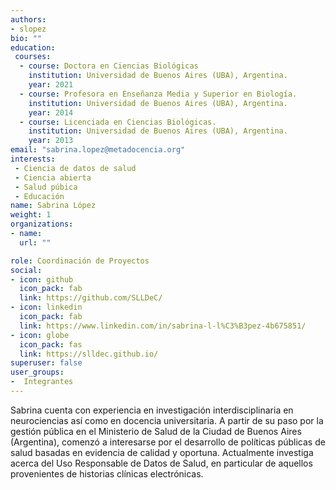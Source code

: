 ```yaml
---
authors:
- slopez
bio: ""
education: 
 courses:
  - course: Doctora en Ciencias Biológicas
    institution: Universidad de Buenos Aires (UBA), Argentina.
    year: 2021
  - course: Profesora en Enseñanza Media y Superior en Biología.
    institution: Universidad de Buenos Aires (UBA), Argentina.
    year: 2014
  - course: Licenciada en Ciencias Biológicas.
    institution: Universidad de Buenos Aires (UBA), Argentina.
    year: 2013
email: "sabrina.lopez@metadocencia.org"
interests:
 - Ciencia de datos de salud
 - Ciencia abierta
 - Salud púbica
 - Educación 
name: Sabrina López 
weight: 1
organizations:
- name: 
  url: ""

role: Coordinación de Proyectos
social:
- icon: github
  icon_pack: fab
  link: https://github.com/SLLDeC/
- icon: linkedin
  icon_pack: fab
  link: https://www.linkedin.com/in/sabrina-l-l%C3%B3pez-4b675851/
- icon: globe
  icon_pack: fas
  link: https://slldec.github.io/
superuser: false
user_groups:
-  Integrantes
---
```


Sabrina cuenta con experiencia en investigación interdisciplinaria en neurociencias así como en docencia universitaria. A partir de su paso por la gestión pública en el Ministerio de Salud de la Ciudad de Buenos Aires (Argentina), comenzó a interesarse por el desarrollo de políticas públicas de salud basadas en evidencia de calidad y oportuna. Actualmente investiga acerca del Uso Responsable de Datos de Salud, en particular de aquellos provenientes de historias clínicas electrónicas.

